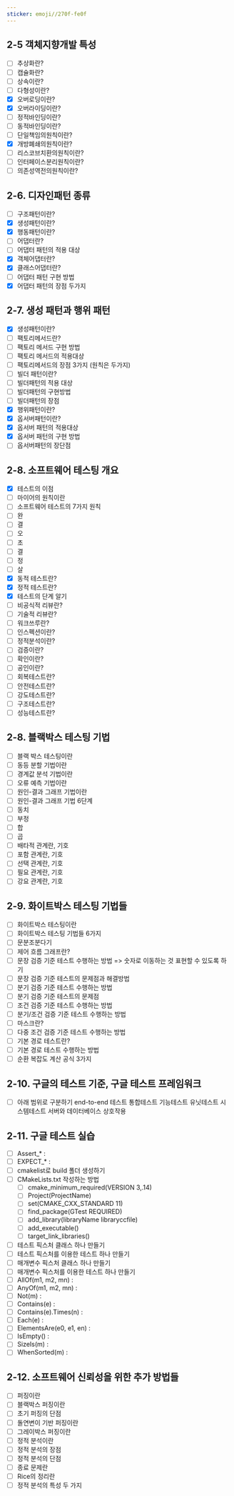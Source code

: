 ```yaml
---
sticker: emoji//270f-fe0f
---
```

## 2-5 객체지향개발 특성
- [ ] 추상화란?
- [ ] 캡슐화란?
- [ ] 상속이란?
- [ ] 다형성이란?
- [x] 오버로딩이란?
- [x] 오버라이딩이란?
- [ ] 정적바인딩이란?
- [ ] 동적바인딩이란?
- [ ] 단일책임의원칙이란?
- [x] 개방폐쇄의원칙이란?
- [ ] 리스코브치환의원칙이란?
- [ ] 인터페이스분리원칙이란?
- [ ] 의존성역전의원칙이란?
## 2-6. 디자인패턴 종류
- [ ] 구조패턴이란?
- [x] 생성패턴이란?
- [x] 행동패턴이란?
- [ ] 어댑터란?
- [ ] 어댑터 패턴의 적용 대상
- [x] 객체어댑터란?
- [x] 클래스어댑터란?
- [ ] 어댑터 패턴 구현 방법
- [x] 어댑터 패턴의 장점 두가지
## 2-7. 생성 패턴과 행위 패턴
- [x] 생성패턴이란?
- [ ] 팩토리메서드란?
- [ ] 팩토리 메서드 구현 방법
- [ ] 팩토리 메서드의 적용대상
- [ ] 팩토리메서드의 장점 3가지 (원칙은 두가지)
- [ ] 빌더 패턴이란?
- [ ] 빌더패턴의 적용 대상
- [ ] 빌더패턴의 구현방법
- [ ] 빌더패턴의 장점
- [x] 행위패턴이란?
- [x] 옵서버패턴이란?
- [x] 옵서버 패턴의 적용대상
- [x] 옵서버 패턴의 구현 방법
- [ ] 옵서버패턴의 장단점

## 2-8. 소프트웨어 테스팅 개요
- [x] 테스트의 이점
- [ ] 마이어의 원칙이란
- [ ] 소프트웨어 테스트의 7가지 원칙
- [ ] 완
- [ ] 결
- [ ] 오
- [ ] 초
- [ ] 결
- [ ] 정
- [ ] 살
- [x] 동적 테스트란?
- [x] 정적 테스트란?
- [x] 테스트의 단계 알기
- [ ] 비공식적 리뷰란?
- [ ] 기술적 리뷰란?
- [ ] 워크쓰루란?
- [ ] 인스펙션이란?
- [ ] 정적분석이란?
- [ ] 검증이란?
- [ ] 확인이란?
- [ ] 공인이란?
- [ ] 회복테스트란?
- [ ] 안전테스트란?
- [ ] 강도테스트란?
- [ ] 구조테스트란?
- [ ] 성능테스트란?
## 2-8. 블랙박스 테스팅 기법
- [ ] 블랙 박스 테스팅이란
- [ ] 동등 분할 기법이란
- [ ] 경계값 분석 기법이란
- [ ] 오류 예측 기법이란
- [ ] 원인-결과 그래프 기법이란
- [ ] 원인-결과 그래프 기법 6단계
- [ ] 동치
- [ ] 부정
- [ ] 합
- [ ] 곱
- [ ] 배타적 관계란, 기호
- [ ] 포함 관계란, 기호
- [ ] 선택 관계란, 기호
- [ ] 필요 관계란, 기호
- [ ] 강요 관계란, 기호
## 2-9. 화이트박스 테스팅 기법들
- [ ] 화이트박스 테스팅이란
- [ ] 화이트박스 테스팅 기법들 6가지
- [ ] 문분조분다기
- [ ] 제어 흐름 그래프란?
- [ ] 문장 검증 기준 테스트 수행하는 방법 => 숫자로 이동하는 것 표현할 수 있도록 하기
- [ ] 문장 검증 기준 테스트의 문제점과 해결방법
- [ ] 분기 검증 기준 테스트 수행하는 방법
- [ ] 분기 검증 기준 테스트의 문제점
- [ ] 조건 검증 기준 테스트 수행하는 방법
- [ ] 분기/조건 검증 기준 테스트 수행하는 방법
- [ ] 마스크란?
- [ ] 다중 조건 검증 기준 테스트 수행하는 방법
- [ ] 기본 경로 테스트란?
- [ ] 기본 경로 테스트 수행하는 방법
- [ ] 순환 복잡도 계산 공식 3가지
## 2-10. 구글의 테스트 기준, 구글 테스트 프레임워크

- [ ] 아래 범위로 구분하기
end-to-end 테스트
통합테스트
기능테스트
유닛테스트
시스템테스트
서버와 데이터베이스 상호작용

## 2-11. 구글 테스트 실습
- [ ] Assert_* : 
- [ ] EXPECT_* : 
- [ ] cmakelist로 build 폴더 생성하기
- [ ] CMakeLists.txt 작성하는 방법
	- [ ] cmake_minimum_required(VERSION 3,.14)
	- [ ] Project(ProjectName)
	- [ ] set(CMAKE_CXX_STANDARD 11)
	- [ ] find_package(GTest REQUIRED)
	- [ ] add_library(libraryName libraryccfile)
	- [ ] add_executable() 
	- [ ] target_link_libraries()
- [ ] 테스트 픽스처 클래스 하나 만들기
- [ ] 테스트 픽스처를 이용한 테스트 하나 만들기
- [ ] 매개변수 픽스처 클래스 하나 만들기
- [ ] 매개변수 픽스처를 이용한 테스트 하나 만들기
- [ ] AllOf(m1, m2, mn) : 
- [ ] AnyOf(m1, m2, mn) : 
- [ ] Not(m) : 
- [ ] Contains(e) : 
- [ ] Contains(e).Times(n) : 
- [ ] Each(e) : 
- [ ] ElementsAre(e0, e1, en) : 
- [ ] IsEmpty() : 
- [ ] SizeIs(m) : 
- [ ] WhenSorted(m) : 
## 2-12. 소프트웨어 신뢰성을 위한 추가 방법들
- [ ] 퍼징이란
- [ ] 블랙박스 퍼징이란
- [ ] 초기 퍼징의 단점
- [ ] 돌연변이 기반 퍼징이란
- [ ] 그레이박스 퍼징이란
- [ ] 정적 분석이란
- [ ] 정적 분석의 장점
- [ ] 정적 분석의 단점
- [ ] 종료 문제란
- [ ] Rice의 정리란
- [ ] 정적 분석의 특성 두 가지